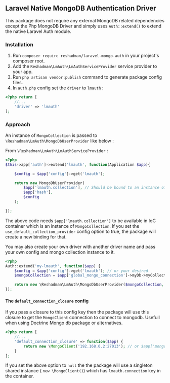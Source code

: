 ## Laravel Native MongoDB Authentication Driver
This package does not require any external MongoDB related dependencies except the Php MongoDB Driver and simply uses ```Auth::extend()``` to extend the native Laravel Auth module.

### Installation
1. Run ```composer require reshadman/laravel-mongo-auth``` in your project's composer root.
2. Add the ```Reshadman\LmAuth\LmAuthServiceProvider``` service provider to your app.
4. Run ```php artisan vendor:publish``` command to generate package config files.
3. In ```auth.php``` config set the ```driver``` to ```lmauth``` :
```php
<?php return [
    //...
    'driver' => 'lmauth'
];
```

### Approach
An instance of ```MongoCollection``` is passed to ```\Reshadman\LmAuth\MongoDbUserProvider``` like below :

From ```\Reshadman\LmAuth\LmAuthServiceProvider``` :
```php
<?php
$this->app['auth']->extend('lmauth', function(Application $app){

    $config = $app['config']->get('lmauth');

	return new MongoDbUserProvider(
	    $app['lmauth.collection'], // Should be bound to an instance of \MongoCollection
	    $app['hash'],
	    $config
	);

});
```
The above code needs ```$app['lmauth.collection']``` to be available in IoC container which is an instance of ```MongoCollection```.
If you set the ```use_default_collection_provider``` config option to true, the package will create a new binding for that.

You may also create your own driver with another driver name and pass your own config and mongo collection instance to it.

```php
<?php
Auth::extend('my-lmauth', function($app) {
    $config = $app['config']->get('lmauth'); // or your desired
    $mongoCollection = $app['global_mongo_connection']->myDb->myCollection;

    return new \Reshadman\LmAuth\MongoDbUserProvider($mongoCollection, $app['hash'], $config);
});
```

#### The ```default_connection_closure``` config
If you pass a closure to this config key then the package will use this closure to get the ```MongoClient``` connection to connect to mongodb. Usefull when using Doctrine Mongo db package or alternatives.
```php
<?php return [
    //...
    'default_connection_closure' => function($app) {
        return new \MongoClient('192.168.0.2:27013'); // or $app['mongo.singleton_connection']
    }
];
```
If you set the above option to ``` null ``` the the package will use a singleton shared instance ( ```new \MongoClient()```) which has ```lmauth.connection``` key in the container.
